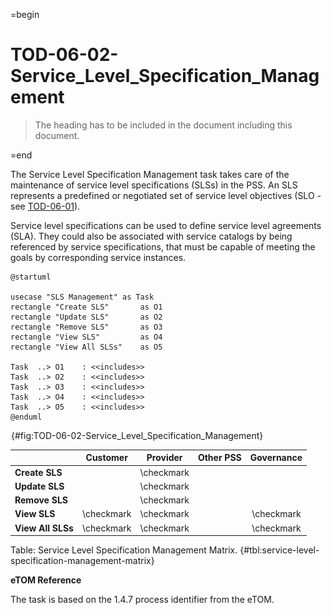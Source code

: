 =begin

# TOD-06-02-Service_Level_Specification_Management

> The heading has to be included in the document including this document.

=end

The Service Level Specification Management task takes care of the maintenance of service level specifications (SLSs) in the PSS.
An SLS represents a predefined or negotiated set of service level objectives (SLO - see [TOD-06-01](#tod-06-01-service_level_objective_management)).

Service level specifications can be used to define service level agreements (SLA).
They could also be associated with service catalogs by being referenced by service specifications, that must be capable of meeting the goals by corresponding service instances.

```plantuml
@startuml

usecase "SLS Management" as Task
rectangle "Create SLS"       as O1
rectangle "Update SLS"       as O2
rectangle "Remove SLS"       as O3
rectangle "View SLS"	     as O4
rectangle "View All SLSs"    as O5

Task  ..> O1    : <<includes>>
Task  ..> O2    : <<includes>>
Task  ..> O3    : <<includes>>
Task  ..> O4    : <<includes>>
Task  ..> O5    : <<includes>>
@enduml
```

![**TOD-06-02**: Service Level Specification (SLS) Management](../../common/pixel.png){#fig:TOD-06-02-Service_Level_Specification_Management}

|                   |  Customer  |  Provider  | Other PSS | Governance |
|-------------------|:----------:|:----------:|:---------:|:----------:|
| **Create SLS**    |            | \checkmark |           |            |
| **Update SLS**    |            | \checkmark |           |            |
| **Remove SLS**    |            | \checkmark |           |            |
| **View SLS**      | \checkmark | \checkmark |           | \checkmark |
| **View All SLSs** | \checkmark | \checkmark |           | \checkmark |

Table: Service Level Specification Management Matrix. {#tbl:service-level-specification-management-matrix}

**eTOM Reference**

The task is based on the 1.4.7 process identifier from the eTOM.
